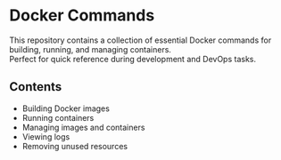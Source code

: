 # Docker Commands

This repository contains a collection of essential Docker commands for building, running, and managing containers.  
Perfect for quick reference during development and DevOps tasks.

## Contents
- Building Docker images
- Running containers
- Managing images and containers
- Viewing logs
- Removing unused resources
